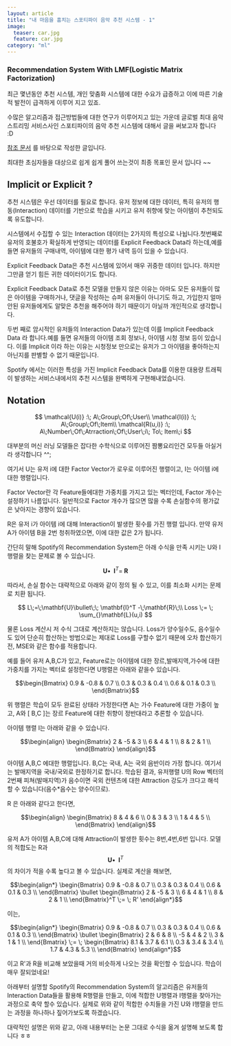 ```yaml
---
layout: article
title: "내 마음을 훔치는 스포티파이 음악 추천 시스템 - 1"
image:
  teaser: car.jpg
  feature: car.jpg
category: "ml"
---
```


### Recommendation System With LMF(Logistic Matrix Factorization)



최근 몇년동안 추천 시스템, 개인 맞춤화 시스템에 대한 수요가 급증하고 이에 따른 기술적 발전이 급격하게 이루어 지고 있죠.

수많은 알고리즘과 접근방법들에 대한 연구가 이루어지고 있는 가운데 글로벌 최대 음악 스트리밍 서비스사인 스포티파이의 음악 추천 시스템에 대해서 글을 써보고자 합니다 :D

[참조 문서](https://web.stanford.edu/~rezab/nips2014workshop/submits/logmat.pdf) 를 바탕으로 작성한 글입니다.

최대한 초심자들을 대상으로 쉽게 쉽게 풀어 쓰는것이 최종 목표인 문서 입니다 ~~




## Implicit or Explicit ?

  

추천 시스템은 우선 데이터를 필요로 합니다. 유저 정보에 대한 데이터, 특히 유저의 행동(Interaction) 데이터를 기반으로 학습을 시키고 유저 취향에 맞는 아이템이 추천되도록 유도합니다.  

  

  

  

  

  



시스템에서 수집할 수 있는 Interaction 데이터는 2가지의 특성으로 나뉩니다.첫번째로 유저의 호불호가 확실하게 반영되는 데이터를 Explicit Feedback Data라 하는데,예를 들면 유저들의 구매내역, 아이템에 대한 평가 내역 등이 있을 수 있습니다.





Explicit Feedback Data은 추천 시스템에 있어서 매우 귀중한 데이터 입니다. 하지만 그만큼 얻기 힘든 귀한 데이터이기도 합니다.  

 

Explicit Feedback Data로 추천 모델을 만들지 않은 이유는 아마도 모든 유저들이 많은 아이템을 구매하거나, 댓글을 작성하는 슈퍼 유저들이 아니기도 하고, 가입한지 얼마 안된 유저들에게도 알맞은 추천을 해주어야 하기 때문이기 아닐까 개인적으로 생각합니다.

두번 째로 암시적인 유저들의 Interaction Data가 있는데 이를 Implicit Feedback Data 라 합니다.예를 들면 유저들의 아이템 조회 정보나, 아이템 시청 정보 등이 있습니다.
 이를 Implicit 이라 하는 이유는 시청정보 만으로는 유저가 그 아이템을 좋아하는지 아닌지를 판별할 수 없기 때문입니다.

  

Spotify 에서는 이러한 특성을 가진 Implicit Feedback Data를 이용한 대용량 트래픽이 발생하는 서비스내에서의 추천 시스템을 완벽하게 구현해내었습니다.

  

## Notation


$$
\mathcal{U(i)} :\; A\;Group\;Of\;User\\
\mathcal{I(i)} :\; A\;Group\;Of\;Item\\
\mathcal{R(u,i)} :\; A\;Number\;Of\;Atrraction\;Of\;User\;i\; To\; Item\;i
$$


대부분의 머신 러닝 모델들은 잡다한 수학식으로 이루어진 짬뽕요리인건 모두들 아실거라 생각합니다 ^^;



여기서 U는 유저 i에 대한 Factor Vector가 로우로 이루어진 행렬이고,  I는 아이템 i에 대한 행렬입니다.

Factor Vector란 각 Feature들에대한 가중치를 가지고 있는 벡터인데, Factor 개수는 설정하기 나름입니다. 일반적으로 Factor 개수가 많으면 많을 수록 손실함수의 평가값은 낮아지는 경향이 있습니다.



R은 유저 i가 아이템 i에 대해 Interaction이 발생한 횟수를 가진 행렬 입니다. 만약 유저 A가 아이템 B을 2번 청취하였으면, 이에 대한 값은 2가 됩니다.



간단히 말해 Spotify의 Recommendation System은 아래 수식을 만족 시키는 U와 I행렬을 찾는 문제로 볼 수 있습니다.


$$
\mathbf{U}\bullet\;\; \mathbf{I}^T =\;\mathbf{R}
$$


따라서, 손실 함수는 대략적으로 아래와 같이 정의 될 수 있고, 이를 최소화 시키는 문제로 치환 됩니다.


$$
L\;=\;\mathbf{U}\bullet\;\; \mathbf{I}^T -\;\mathbf{R}\;\\
Loss \;= \; \sum_{}\mathbf{L}(u,i)
$$


물론 Loss 계산시 저 수식 그대로 계산하지는 않습니다. Loss가 양수일수도, 음수일수도 있어 단순히 합산하는 방법으로는 제대로 Loss를 구할수 없기 때문에 오차 합산하기전, MSE와 같은 함수를 적용합니다.

 

예를 들어 유저 A,B,C가 있고, Feature로는 아이템에 대한 장르,발매지역,가수에 대한 가중치를 가지는 벡터로 설정한다면 U행렬은 아래와 같을수 있습니다.



$$\begin{Bmatrix}
0.9 & -0.8 & 0.7 \\
0.3 & 0.3 & 0.4 \\ 0.6 & 0.1 & 0.3 \\
\end{Bmatrix}$$



위 행렬은 학습이 모두 완료된 상태라 가정한다면 A는 가수 Feature에 대한 가중이 높고,  A와 [ B,C ]는 장르 Feature에 대한 취향이 정반대라고 추론할 수 있습니다.

아이템 행렬 I는 아래와 같을 수 있습니다.



$$\begin{align} \begin{Bmatrix}
2 & -5 & 3 \\
6 & 4 & 1 \\ 8 & 2 & 1 \\
\end{Bmatrix} \end{align}$$



아이템 A,B,C 에대한 행렬입니다. B,C는 국내, A는 국외 음반이라 가정 합니다. 여기서는 발매지역을 국내/국외로 한정하기로 합니다. 학습된 결과, 유저행렬 U의 Row 벡터의 2번째 피쳐(발매지역)가 음수이면 국외 컨텐츠에 대한 Attraction 강도가 크다고 해석할 수 있습니다(음수*음수는 양수이므로).



R 은 아래와 같다고 한다면,



$$\begin{align} \begin{Bmatrix}
8 & 4 & 6 \\
0 & 3 & 3 \\ 1 & 4 & 5 \\
\end{Bmatrix} \end{align}$$



유저 A가 아이템 A,B,C에 대해 Attraction이 발생한 횟수는 8번,4번,6번 입니다. 모델의 적합도는 R과  $$\mathbf{U}\bullet\;\; \mathbf{I}^T$$ 의 차이가 적을 수록 높다고 볼 수 있습니다. 실제로 계산을 해보면,



$$\begin{align*} \begin{Bmatrix}
0.9 & -0.8 & 0.7 \\
0.3 & 0.3 & 0.4 \\ 0.6 & 0.1 & 0.3 \\
\end{Bmatrix} \bullet \begin{Bmatrix}
2 & -5 & 3 \\
6 & 4 & 1 \\ 8 & 2 & 1 \\
\end{Bmatrix}^T \;= \; R' \end{align*}$$



이는, 

$$\begin{align*} \begin{Bmatrix}
0.9 & -0.8 & 0.7 \\
0.3 & 0.3 & 0.4 \\ 0.6 & 0.1 & 0.3 \\
\end{Bmatrix} \bullet \begin{Bmatrix}
2 & 6 & 8 \\
-5 & 4 & 2 \\ 3 & 1 & 1 \\
\end{Bmatrix} \;= \; \begin{Bmatrix}
8.1 & 3.7 & 6.1 \\
0.3 & 3.4 & 3.4 \\ 1.7 & 4.3 & 5.3 \\
\end{Bmatrix} \end{align*}$$



이고 R'과 R을 비교해 보았을때 거의 비슷하게 나오는 것을 확인할 수 있습니다. 학습이 매우 잘되었네요! 

아래부터 설명할 Spotify의 Recommendation System의 알고리즘은 유저들의 Interaction Data들을 활용해 R행렬을 만들고, 이에 적합한 U행렬과 I행렬을 찾아가는 과정으로 축약 할수 있습니다. 실제로 위와 같이 적합한 수치들을 가진 U와 I행렬을 만드는 과정을 하나하나 짚어가보도록 하겠습니다.



대략적인 설명은 위와 같고, 아래 내용부터는 논문 그대로 수식을 옮겨 설명해 보도록 합니다 ㅎㅎ



















